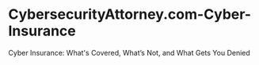 # CybersecurityAttorney.com-Cyber-Insurance
Cyber Insurance: What's Covered, What’s Not, and What Gets You Denied
